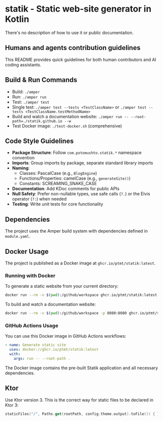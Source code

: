 # statik - Static web-site generator in Kotlin

There's no description of how to use it or public documentation.

## Humans and agents contribution guidelines

This README provides quick guidelines for both human contributors and AI coding assistants.

## Build & Run Commands
- Build: `./amper`
- Run: `./amper run`
- Test: `./amper test`
- Single test: `./amper test --tests <TestClassName>` or `./amper test --tests <TestClassName.testMethodName>`
- Build and watch a documentation website: `./amper run -- --root-path=./statik.github.io --w`
- Test Docker image: `./test-docker.sh` (comprehensive) 

## Code Style Guidelines
- **Package Structure**: Follow `com.potomushto.statik.*` namespace convention
- **Imports**: Group imports by package, separate standard library imports
- **Naming**:
  - Classes: PascalCase (e.g., `BlogEngine`)
  - Functions/Properties: camelCase (e.g., `generateSite()`)
  - Constants: SCREAMING_SNAKE_CASE
- **Documentation**: Add KDoc comments for public APIs
- **Null Safety**: Prefer non-nullable types, use safe calls (`?.`) or the Elvis operator (`?:`) when needed
- **Testing**: Write unit tests for core functionality

## Dependencies
The project uses the Amper build system with dependencies defined in `module.yaml`.

## Docker Usage

The project is published as a Docker image at `ghcr.io/ptmt/statik:latest`.

### Running with Docker

To generate a static website from your current directory:

```bash
docker run --rm -v $(pwd):/github/workspace ghcr.io/ptmt/statik:latest run -- --root-path .
```

To build and watch a documentation website:

```bash
docker run --rm -v $(pwd):/github/workspace -p 8080:8080 ghcr.io/ptmt/statik:latest run -- --root-path . --w
```

### GitHub Actions Usage

You can use this Docker image in GitHub Actions workflows:

```yaml
- name: Generate static site
  uses: docker://ghcr.io/ptmt/statik:latest
  with:
    args: run -- --root-path .
```

The Docker image contains the pre-built Statik application and all necessary dependencies.

## Ktor

Use Ktor version 3.
This is the correct way for static files to be declared in Ktor 3:

```kotlin
staticFiles("/", Paths.get(rootPath, config.theme.output).toFile()) { }
```

